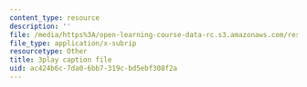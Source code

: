 ```yaml
---
content_type: resource
description: ''
file: /media/https%3A/open-learning-course-data-rc.s3.amazonaws.com/res-6-012-introduction-to-probability-spring-2018/ac424b6c7da06bb7319cbd5ebf308f2a_whbKmwMmB4s.srt
file_type: application/x-subrip
resourcetype: Other
title: 3play caption file
uid: ac424b6c-7da0-6bb7-319c-bd5ebf308f2a
---
```

